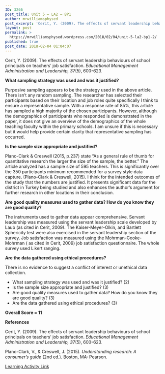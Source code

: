 ```yaml
---
ID: 3266
post_title: Unit 5 – LA2 – BP1
author: mrwilliamsphysed
post_excerpt: 'Cerit, Y. (2009). The effects of servant leadership behaviours of school principals on teachers&rsquo; job satisfaction.&nbsp;Educational Management Administration and Leadership, 37(5), 600-623. What sampling strategy was used and was it justified? Purposive sampling appears to be the strategy used in the above article. There isn&rsquo;t any random sampling. The researcher has selected their participants based &hellip; <a href="https://mrwilliamsphysed.wordpress.com/2018/02/04/unit-5-la2-bp1-2/">Continue reading <span>Unit 5 &ndash; LA2 &ndash;&nbsp;BP1</span></a>'
layout: post
permalink: >
  https://mrwilliamsphysed.wordpress.com/2018/02/04/unit-5-la2-bp1-2/
published: true
post_date: 2018-02-04 01:04:07
---
```

Cerit, Y. (2009). The effects of servant leadership behaviours of school principals on teachers’ job satisfaction. <em>Educational Management Administration and Leadership, 37</em>(5), 600-623.

<strong>What sampling strategy was used and was it justified?</strong>

Purposive sampling appears to be the strategy used in the above article. There isn&#8217;t any random sampling. The researcher has selected their participants based on their location and job roles quite specifically I think to ensure a representative sample. With a response rate of 85%, this article has sampled a high majority of the chosen participants. However, although the demographics of participants who responded is demonstrated in the paper, it does not give an overview of the demographics of the whole teaching faculty within the primary schools. I am unsure if this is necessary but it would help provide certain clarity that representative sampling has occurred.

<strong>Is the sample size appropriate and justified?</strong>

Plano-Clark &amp; Creswell (2015, p.237) state &#8220;As a general rule of thumb for quantitative research the larger the size of the sample, the better.&#8221; The article analyzed has a sample size of 595 teachers. This is significantly over the 350 participants minimum recommended for a survey style data capture. (Plano-Clark &amp; Creswell, 2015). I think for the intended outcomes of the study that the numbers are justified. It presents significant data for the district in Turkey being studied and also enhances the author&#8217;s argument for further research in other locations in their conclusion.

<strong>Are good quality measures used to gather data? How do you know they are good quality?</strong>

The instruments used to gather data appear comprehensive. Servant leadership was measured using the servant leadership scale developed by Laub (as cited in Cerit, 2009). The Kaiser-Meyer-Olkin, and Bartlett Sphericity test were also exercised in the servant leadership section of the survey. Job satisfaction was measured using the Mohrman-Cooke-Mohrman ( as cited in Cerit, 2009) job satisfaction questionnaire. The whole survey used Likert ranging.

<strong>Are the data gathered using ethical procedures?</strong>

There is no evidence to suggest a conflict of interest or unethical data collection.

<ul>
<li>What sampling strategy was used and was it justified? (2)</li>
<li>Is the sample size appropriate and justified? (3)</li>
<li>Are good quality measures used to gather data? How do you know they are good quality? (3)</li>
<li>Are the data gathered using ethical procedures? (3)</li>
</ul>

<strong>Overall Score = 11</strong>

<strong>References</strong>

Cerit, Y. (2009). The effects of servant leadership behaviours of school principals on teachers’ job satisfaction. <em>Educational Management Administration and Leadership, 37</em>(5), 600-623.

Plano-Clark, V., &amp; Creswell, J. (2015). <em>Understanding research: A consumer’s guide</em> (2nd ed.). Boston, MA: Pearson.

<a href="https://create.twu.ca/ldrs591-sp18/unit-5-learning-activities/">Learning Activity Link</a>